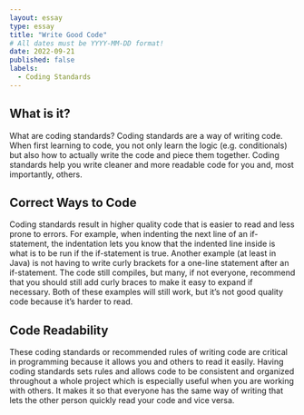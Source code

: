 ```yaml
---
layout: essay
type: essay
title: "Write Good Code"
# All dates must be YYYY-MM-DD format!
date: 2022-09-21
published: false
labels:
  - Coding Standards
---
```


## What is it?

What are coding standards? Coding standards are a way of writing code. When first learning to code, you not only learn the logic (e.g. conditionals) but also how to actually write the code and piece them together. Coding standards help you write cleaner and more readable code for you and, most importantly, others.

## Correct Ways to Code

Coding standards result in higher quality code that is easier to read and less prone to errors. For example, when indenting the next line of an if-statement, the indentation lets you know that the indented line inside is what is to be run if the if-statement is true. Another example (at least in Java) is not having to write curly brackets for a one-line statement after an if-statement. The code still compiles, but many, if not everyone, recommend that you should still add curly braces to make it easy to expand if necessary. Both of these examples will still work, but it’s not good quality code because it’s harder to read.

## Code Readability

These coding standards or recommended rules of writing code are critical in programming because it allows you and others to read it easily. Having coding standards sets rules and allows code to be consistent and organized throughout a whole project which is especially useful when you are working with others. It makes it so that everyone has the same way of writing that lets the other person quickly read your code and vice versa.
